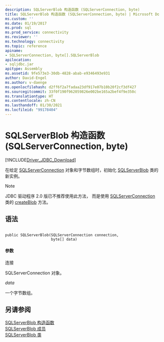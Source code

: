 ```yaml
---
description: SQLServerBlob 构造函数 (SQLServerConnection, byte)
title: SQLServerBlob 构造函数 (SQLServerConnection, byte) | Microsoft Docs
ms.custom: ''
ms.date: 01/19/2017
ms.prod: sql
ms.prod_service: connectivity
ms.reviewer: ''
ms.technology: connectivity
ms.topic: reference
apiname:
- SQLServerConnection, byte[].SQLServerBlob
apilocation:
- sqljdbc.jar
apitype: Assembly
ms.assetid: 9fe573e3-30db-4828-abab-e9346493e931
author: David-Engel
ms.author: v-daenge
ms.openlocfilehash: d2ff6f2a7fadaa23df917e07b10b20f2cf3df427
ms.sourcegitcommit: 33f0f190f962059826e002be165a2bef4f9e350c
ms.translationtype: HT
ms.contentlocale: zh-CN
ms.lasthandoff: 01/30/2021
ms.locfileid: "99178404"
---
```

# <a name="sqlserverblob-constructor-sqlserverconnection-byte"></a>SQLServerBlob 构造函数 (SQLServerConnection, byte)
[!INCLUDE[Driver_JDBC_Download](../../../includes/driver_jdbc_download.md)]

  在给定 [SQLServerConnection](../../../connect/jdbc/reference/sqlserverconnection-class.md) 对象和字节数组时，初始化 [SQLServerBlob](../../../connect/jdbc/reference/sqlserverblob-class.md) 类的新实例。  
  
> [!NOTE]  
>  JDBC 驱动程序 2.0 版已不推荐使用此方法， 而是使用 [SQLServerConnection](../../../connect/jdbc/reference/sqlserverconnection-class.md) 类的 [createBlob](../../../connect/jdbc/reference/createblob-method-sqlserverconnection.md) 方法。  
  
## <a name="syntax"></a>语法  
  
```  
  
public SQLServerBlob(SQLServerConnection connection,  
                     byte[] data)  
```  
  
#### <a name="parameters"></a>参数  
 连接  
  
 SQLServerConnection 对象。  
  
 *data*  
  
 一个字节数组。  
  
## <a name="see-also"></a>另请参阅  
 [SQLServerBlob 构造函数](../../../connect/jdbc/reference/sqlserverblob-constructors.md)   
 [SQLServerBlob 成员](../../../connect/jdbc/reference/sqlserverblob-members.md)   
 [SQLServerBlob 类](../../../connect/jdbc/reference/sqlserverblob-class.md)  
  
  
